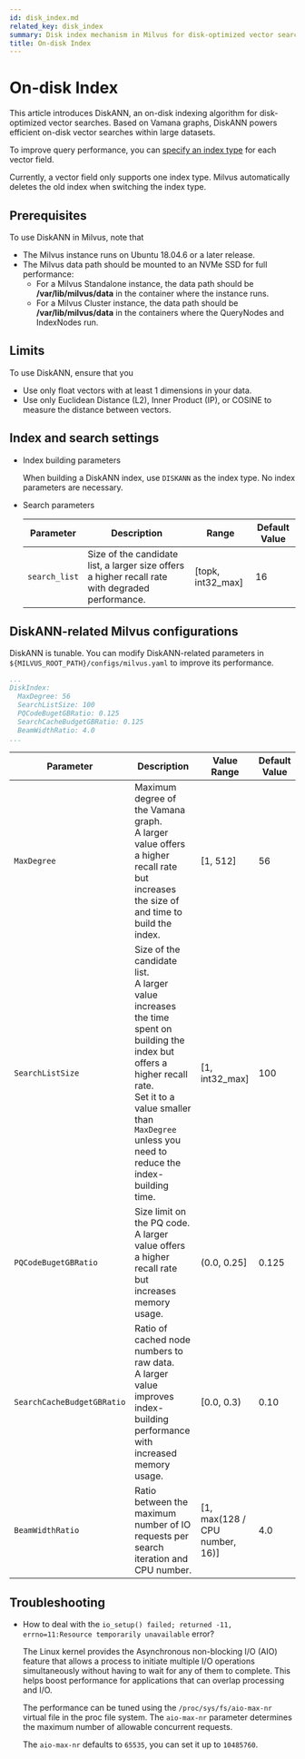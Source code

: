 ```yaml
---
id: disk_index.md
related_key: disk_index
summary: Disk index mechanism in Milvus for disk-optimized vector search.
title: On-disk Index
---
```


# On-disk Index

This article introduces DiskANN, an on-disk indexing algorithm for disk-optimized vector searches. Based on Vamana graphs, DiskANN powers efficient on-disk vector searches within large datasets.

To improve query performance, you can [specify an index type](index-vector-fields.md) for each vector field. 

<div class="alert note"> 
Currently, a vector field only supports one index type. Milvus automatically deletes the old index when switching the index type.
</div>

## Prerequisites

To use DiskANN in Milvus, note that

- The Milvus instance runs on Ubuntu 18.04.6 or a later release.
- The Milvus data path should be mounted to an NVMe SSD for full performance:
  - For a Milvus Standalone instance, the data path should be **/var/lib/milvus/data** in the container where the instance runs.
  - For a Milvus Cluster instance, the data path should be **/var/lib/milvus/data** in the containers where the QueryNodes and IndexNodes run.

## Limits

To use DiskANN, ensure that you
- Use only float vectors with at least 1 dimensions in your data.
- Use only Euclidean Distance (L2), Inner Product (IP), or COSINE to measure the distance between vectors.

## Index and search settings

 - Index building parameters

   When building a DiskANN index, use `DISKANN` as the index type. No index parameters are necessary.

- Search parameters

  | Parameter     | Description                         | Range                                           | Default Value     |
  | ------------- | ----------------------------------- | ----------------------------------------------- |-------------------|
  | `search_list` | Size of the candidate list, a larger size offers a higher recall rate with degraded performance. | [topk, int32_max] | 16 |

## DiskANN-related Milvus configurations

DiskANN is tunable. You can modify DiskANN-related parameters in `${MILVUS_ROOT_PATH}/configs/milvus.yaml` to improve its performance.

```YAML
...
DiskIndex:
  MaxDegree: 56
  SearchListSize: 100
  PQCodeBugetGBRatio: 0.125
  SearchCacheBudgetGBRatio: 0.125
  BeamWidthRatio: 4.0
...
```

| Parameter | Description | Value Range | Default Value |
| --- | --- | --- | --- |
| `MaxDegree` | Maximum degree of the Vamana graph. <br/> A larger value offers a higher recall rate but increases the size of and time to build the index. | [1, 512] | 56 | 
| `SearchListSize` | Size of the candidate list. <br/> A larger value increases the time spent on building the index but offers a higher recall rate. <br/> Set it to a value smaller than `MaxDegree` unless you need to reduce the index-building time. | [1, int32_max] | 100 |
| `PQCodeBugetGBRatio` | Size limit on the PQ code. <br/> A larger value offers a higher recall rate but increases memory usage. | (0.0, 0.25] | 0.125 |
| `SearchCacheBudgetGBRatio` | Ratio of cached node numbers to raw data. <br/> A larger value improves index-building performance with increased memory usage. | [0.0, 0.3) | 0.10 |
| `BeamWidthRatio` | Ratio between the maximum number of IO requests per search iteration and CPU number. | [1, max(128 / CPU number, 16)] | 4.0 |

## Troubleshooting

- How to deal with the `io_setup() failed; returned -11, errno=11:Resource temporarily unavailable` error?

  The Linux kernel provides the Asynchronous non-blocking I/O (AIO) feature that allows a process to initiate multiple I/O operations simultaneously without having to wait for any of them to complete. This helps boost performance for applications that can overlap processing and I/O.

  The performance can be tuned using the `/proc/sys/fs/aio-max-nr` virtual file in the proc file system. The `aio-max-nr` parameter determines the maximum number of allowable concurrent requests.

  The `aio-max-nr` defaults to `65535`, you can set it up to `10485760`.
